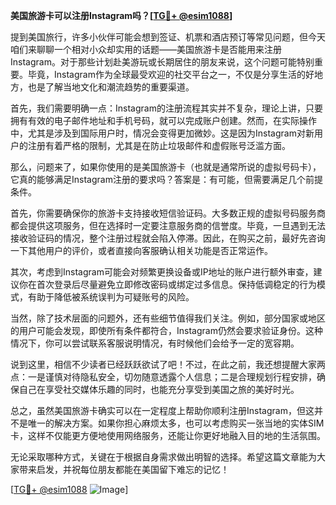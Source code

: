 **美国旅游卡可以注册Instagram吗？[[TG💪+ @esim1088](https://t.me/s/esim1088)]**

提到美国旅行，许多小伙伴可能会想到签证、机票和酒店预订等常见问题，但今天咱们来聊聊一个相对小众却实用的话题——美国旅游卡是否能用来注册Instagram。对于那些计划赴美游玩或长期居住的朋友来说，这个问题可能特别重要。毕竟，Instagram作为全球最受欢迎的社交平台之一，不仅是分享生活的好地方，也是了解当地文化和潮流趋势的重要渠道。

首先，我们需要明确一点：Instagram的注册流程其实并不复杂，理论上讲，只要拥有有效的电子邮件地址和手机号码，就可以完成账户创建。然而，在实际操作中，尤其是涉及到国际用户时，情况会变得更加微妙。这是因为Instagram对新用户的注册有着严格的限制，尤其是在防止垃圾邮件和虚假账号泛滥方面。

那么，问题来了，如果你使用的是美国旅游卡（也就是通常所说的虚拟号码卡），它真的能够满足Instagram注册的要求吗？答案是：有可能，但需要满足几个前提条件。

首先，你需要确保你的旅游卡支持接收短信验证码。大多数正规的虚拟号码服务商都会提供这项服务，但在选择时一定要注意服务商的信誉度。毕竟，一旦遇到无法接收验证码的情况，整个注册过程就会陷入停滞。因此，在购买之前，最好先咨询一下其他用户的评价，或者直接向客服确认相关功能是否正常运作。

其次，考虑到Instagram可能会对频繁更换设备或IP地址的账户进行额外审查，建议你在首次登录后尽量避免立即修改密码或绑定过多信息。保持低调稳定的行为模式，有助于降低被系统误判为可疑账号的风险。

当然，除了技术层面的问题外，还有些细节值得我们关注。例如，部分国家或地区的用户可能会发现，即使所有条件都符合，Instagram仍然会要求验证身份。这种情况下，你可以尝试联系客服说明情况，有时候他们会给予一定的宽容期。

说到这里，相信不少读者已经跃跃欲试了吧！不过，在此之前，我还想提醒大家两点：一是谨慎对待隐私安全，切勿随意透露个人信息；二是合理规划行程安排，确保自己在享受社交媒体乐趣的同时，也能充分享受到美国之旅的美好时光。

总之，虽然美国旅游卡确实可以在一定程度上帮助你顺利注册Instagram，但这并不是唯一的解决方案。如果你担心麻烦太多，也可以考虑购买一张当地的实体SIM卡，这样不仅能更方便地使用网络服务，还能让你更好地融入目的地的生活氛围。

无论采取哪种方式，关键在于根据自身需求做出明智的选择。希望这篇文章能为大家带来启发，并祝每位朋友都能在美国留下难忘的记忆！

[[TG💪+ @esim1088](https://t.me/s/esim1088) ![Image](https://i.postimg.cc/4NQfJmqS/Snipaste-2025-05-13-00-14-12.png)]